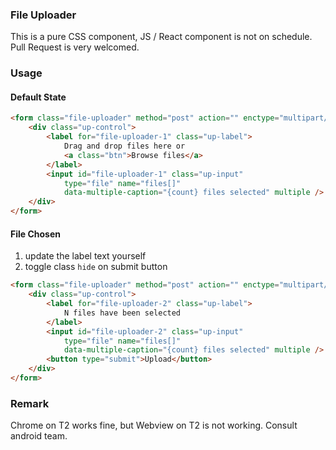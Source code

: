 ### File Uploader
This is a pure CSS component, JS / React component is not on schedule. Pull Request is very welcomed.

### Usage
#### Default State

```html
<form class="file-uploader" method="post" action="" enctype="multipart/form-data">
    <div class="up-control">
        <label for="file-uploader-1" class="up-label">
            Drag and drop files here or
            <a class="btn">Browse files</a>
        </label>
        <input id="file-uploader-1" class="up-input"
            type="file" name="files[]"
            data-multiple-caption="{count} files selected" multiple />
    </div>
</form>
```

#### File Chosen
1. update the label text yourself
2. toggle class `hide` on submit button

```html
<form class="file-uploader" method="post" action="" enctype="multipart/form-data">
    <div class="up-control">
        <label for="file-uploader-2" class="up-label">
            N files have been selected
        </label>
        <input id="file-uploader-2" class="up-input"
            type="file" name="files[]"
            data-multiple-caption="{count} files selected" multiple />
        <button type="submit">Upload</button>
    </div>
</form>
```

### Remark
Chrome on T2 works fine, but Webview on T2 is not working. Consult android team.

